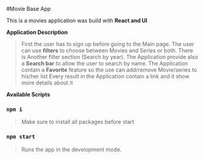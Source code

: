 
#Movie Base App

This is a movies application was build with **React and UI**

**Application Description**
>First the user has to sign up before going to the Main page.
>The user can use **filters** to choose between Movies and Series or both.
>There is Another filter section (Search by year).
>The Application provide also a **Search bar** to allow the user to search by name.
>The Application contain a **Favorite** feature so the use can add/remove  Movie/series to his/her list
>Every result in the Application contain a link and it show more details about it 












**Available Scripts**
### `npm i `
>Make sure to install all packages before start 

### `npm start`
>Runs the app in the development mode.

 
